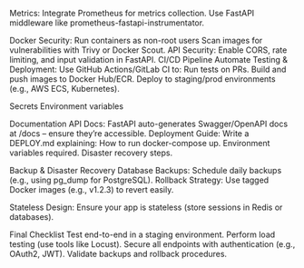 Metrics:
    Integrate Prometheus for metrics collection.
    Use FastAPI middleware like prometheus-fastapi-instrumentator.


Docker Security:
    Run containers as non-root users
    Scan images for vulnerabilities with Trivy or Docker Scout.
API Security:
    Enable CORS, rate limiting, and input validation in FastAPI.
CI/CD Pipeline
    Automate Testing & Deployment:
        Use GitHub Actions/GitLab CI to:
            Run tests on PRs.
            Build and push images to Docker Hub/ECR.
            Deploy to staging/prod environments (e.g., AWS ECS, Kubernetes).

Secrets Environment variables


Documentation
    API Docs: FastAPI auto-generates Swagger/OpenAPI docs at /docs – ensure they’re accessible.
    Deployment Guide:
        Write a DEPLOY.md explaining:
            How to run docker-compose up.
            Environment variables required.
            Disaster recovery steps.


Backup & Disaster Recovery
    Database Backups:
        Schedule daily backups (e.g., using pg_dump for PostgreSQL).
    Rollback Strategy:
        Use tagged Docker images (e.g., v1.2.3) to revert easily.


Stateless Design:
    Ensure your app is stateless (store sessions in Redis or databases).

Final Checklist
    Test end-to-end in a staging environment.
    Perform load testing (use tools like Locust).
    Secure all endpoints with authentication (e.g., OAuth2, JWT).
    Validate backups and rollback procedures.

